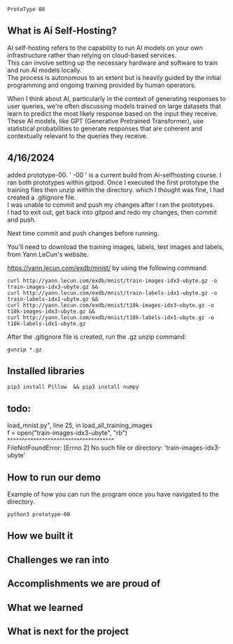 ```
ProtoType 08
```


## What is Ai Self-Hosting?

AI self-hosting refers to the capability to run AI models on your own infrastructure rather than relying on cloud-based services.<br>
This can involve setting up the necessary hardware and software to train and run AI models locally.<br>
The process is autonomous to an extent but is heavily guided by the initial programming and ongoing training provided by human operators.

When I think about AI, particularly in the context of generating responses to user queries, we're often discussing models trained on large datasets that learn to predict the most likely response based on the input they receive. These AI models, like GPT (Generative Pretrained Transformer), use statistical probabilities to generate responses that are coherent and contextually relevant to the queries they receive.<br>

## 4/16/2024
added prototype-00. ' -00 ' is a current build from Ai-selfhosting course. 
I ran both prototypes within gitpod. Once I executed the first prototype the training files then unzip within the directory. which I thought was fine, I had created a .gitignore file.<br>
I was unable to commit and push my changes after I ran the prototypes.<br>
I had to exit out, get back into gitpod and redo my changes, then commit and push. <br>

Next time commit and push changes before running.<br>

You'll need to download the training images, labels, test images and labels, from Yann LeCun's website.

https://yann.lecun.com/exdb/mnist/ by using the following command:

```
curl http://yann.lecun.com/exdb/mnist/train-images-idx3-ubyte.gz -o train-images-idx3-ubyte.gz &&
curl http://yann.lecun.com/exdb/mnist/train-labels-idx1-ubyte.gz -o train-labels-idx1-ubyte.gz &&
curl http://yann.lecun.com/exdb/mnist/t10k-images-idx3-ubyte.gz -o t10k-images-idx3-ubyte.gz &&
curl http://yann.lecun.com/exdb/mnist/t10k-labels-idx1-ubyte.gz -o t10k-labels-idx1-ubyte.gz
```
After the .gitignore file is created, run the .gz unzip command:
```
gunzip *.gz
```

## Installed libraries
```
pip3 install Pillow  && pip3 install numpy
```


## todo:

 load_mnist.py", line 25, in load_all_training_images  <br>
    f = open("train-images-idx3-ubyte", "rb")   <br>
        ^^^^^^^^^^^^^^^^^^^^^^^^^^^^^^^^^^^^^ <br>
FileNotFoundError: [Errno 2] No such file or directory: 'train-images-idx3-ubyte' <br>






## How to run our demo
Example of how you can run the program once you have navigated to the directory.
```
python3 prototype-00
```




## How we built it






## Challenges we ran into






## Accomplishments we are proud of







## What we learned







## What is next for the project





